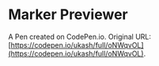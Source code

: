 # Marker Previewer

A Pen created on CodePen.io. Original URL: [https://codepen.io/ukash/full/oNWqvOL](https://codepen.io/ukash/full/oNWqvOL).


